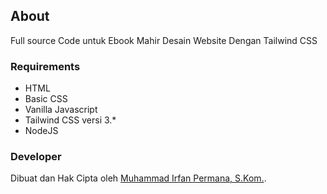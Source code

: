 ## About

Full source Code untuk Ebook Mahir Desain Website Dengan Tailwind CSS

### Requirements
- HTML
- Basic CSS
- Vanilla Javascript
- Tailwind CSS versi 3.*
- NodeJS

### Developer

Dibuat dan Hak Cipta oleh [Muhammad Irfan Permana, S.Kom.](https://wa.me/+6283140617623).
